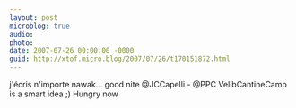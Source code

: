 ```yaml
---
layout: post
microblog: true
audio: 
photo: 
date: 2007-07-26 00:00:00 -0000
guid: http://xtof.micro.blog/2007/07/26/t170151872.html
---
```

j'écris n'importe nawak... good nite @JCCapelli - @PPC VelibCantineCamp is a smart idea ;) Hungry now
